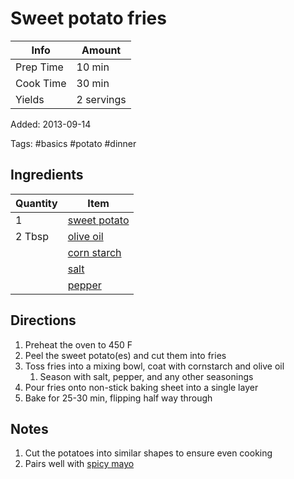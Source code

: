 # Sweet potato fries

| Info      | Amount     |
| --------- | ---------- |
| Prep Time | 10 min     |
| Cook Time | 30 min     |
| Yields    | 2 servings |

Added: 2013-09-14

Tags: #basics #potato #dinner

## Ingredients

| Quantity | Item                                              |
| -------- | ------------------------------------------------- |
| 1        | [sweet potato](../_ingredients/sweet%20potato.md) |
| 2 Tbsp   | [olive oil](../_ingredients/olive%20oil.md)       |
|          | [corn starch](../_ingredients/corn%20starch.md)   |
|          | [salt](../_ingredients/salt.md)                   |
|          | [pepper](../_ingredients/pepper.md)               |

## Directions

1. Preheat the oven to 450 F
2. Peel the sweet potato(es) and cut them into fries
3. Toss fries into a mixing bowl, coat with cornstarch and olive oil
     1. Season with salt, pepper, and any other seasonings
4. Pour fries onto non-stick baking sheet into a single layer
5. Bake for 25-30 min, flipping half way through

## Notes

1. Cut the potatoes into similar shapes to ensure even cooking
2. Pairs well with [spicy mayo](spicy-mayo.md)

